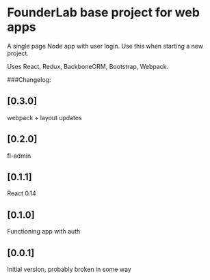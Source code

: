 # FounderLab base project for web apps

A single page Node app with user login. Use this when starting a new project.

Uses React, Redux, BackboneORM, Bootstrap, Webpack.

###Changelog:


## [0.3.0]
 webpack + layout updates

## [0.2.0]
 fl-admin

## [0.1.1]
 React 0.14

## [0.1.0]
 Functioning app with auth

## [0.0.1]
 Initial version, probably broken in some way
